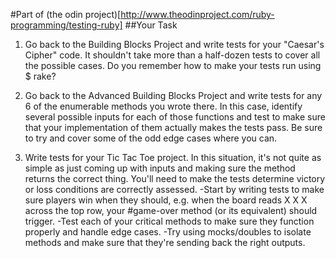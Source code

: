 #Part of (the odin project)[http://www.theodinproject.com/ruby-programming/testing-ruby]
##Your Task
1. Go back to the Building Blocks Project and write tests for your "Caesar's Cipher" code. It shouldn't take more than a half-dozen tests to cover all the possible cases. Do you remember how to make your tests run using $ rake?

2. Go back to the Advanced Building Blocks Project and write tests for any 6 of the enumerable methods you wrote there. In this case, identify several possible inputs for each of those functions and test to make sure that your implementation of them actually makes the tests pass. Be sure to try and cover some of the odd edge cases where you can.

3. Write tests for your Tic Tac Toe project. In this situation, it's not quite as simple as just coming up with inputs and making sure the method returns the correct thing. You'll need to make the tests determine victory or loss conditions are correctly assessed.
-Start by writing tests to make sure players win when they should, e.g. when the board reads X X X across the top row, your #game-over method (or its equivalent) should trigger.
-Test each of your critical methods to make sure they function properly and handle edge cases.
-Try using mocks/doubles to isolate methods and make sure that they're sending back the right outputs.
